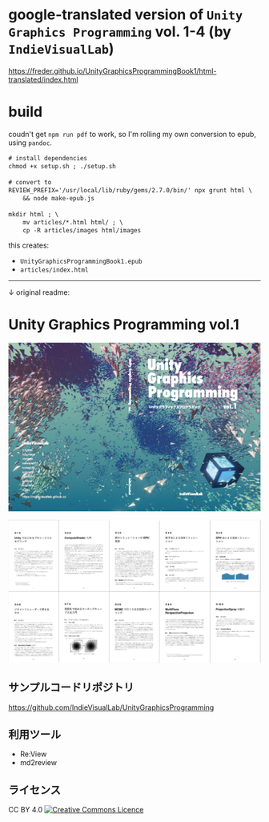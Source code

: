 # google-translated version of `Unity Graphics Programming` vol. 1-4 (by `IndieVisualLab`)

https://freder.github.io/UnityGraphicsProgrammingBook1/html-translated/index.html

# build

coudn't get `npm run pdf` to work, so I'm rolling my own conversion to epub, using `pandoc`.

```
# install dependencies
chmod +x setup.sh ; ./setup.sh

# convert to 
REVIEW_PREFIX='/usr/local/lib/ruby/gems/2.7.0/bin/' npx grunt html \
    && node make-epub.js

mkdir html ; \
    mv articles/*.html html/ ; \
    cp -R articles/images html/images
```

this creates:
- `UnityGraphicsProgrammingBook1.epub`
- `articles/index.html`

---

↓ original readme:

# Unity Graphics Programming vol.1

![Cover](https://raw.githubusercontent.com/IndieVisualLab/UnityGraphicsProgrammingBook1/master/images/cover.png)

![Chapters](https://raw.githubusercontent.com/IndieVisualLab/UnityGraphicsProgrammingBook1/master/images/chapters.png)

## サンプルコードリポジトリ
https://github.com/IndieVisualLab/UnityGraphicsProgramming

## 利用ツール

- Re:View
- md2review

## ライセンス
CC BY 4.0
<a rel="license" href="http://creativecommons.org/licenses/by/4.0/"><img alt="Creative Commons Licence" style="border-width:0" src="https://i.creativecommons.org/l/by/4.0/80x15.png" /></a>
